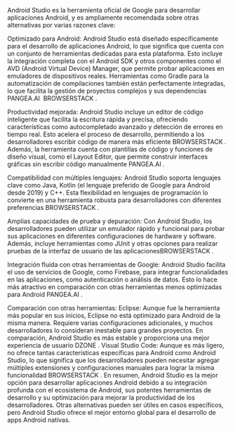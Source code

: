 Android Studio es la herramienta oficial de Google para desarrollar aplicaciones Android, y es ampliamente recomendada sobre otras alternativas por varias razones clave:

Optimizado para Android: Android Studio está diseñado específicamente para el desarrollo de aplicaciones Android, lo que significa que cuenta con un conjunto de herramientas dedicadas para esta plataforma. Esto incluye la integración completa con el Android SDK y otros componentes como el AVD (Android Virtual Device) Manager, que permite probar aplicaciones en emuladores de dispositivos reales. Herramientas como Gradle para la automatización de compilaciones también están perfectamente integradas, lo que facilita la gestión de proyectos complejos y sus dependencias​
PANGEA.AI
​
BROWSERSTACK
.

Productividad mejorada: Android Studio incluye un editor de código inteligente que facilita la escritura rápida y precisa, ofreciendo características como autocompletado avanzado y detección de errores en tiempo real. Esto acelera el proceso de desarrollo, permitiendo a los desarrolladores escribir código de manera más eficiente​
BROWSERSTACK
. Además, la herramienta cuenta con plantillas de código y funciones de diseño visual, como el Layout Editor, que permite construir interfaces gráficas sin escribir código manualmente​
PANGEA.AI
.

Compatibilidad con múltiples lenguajes: Android Studio soporta lenguajes clave como Java, Kotlin (el lenguaje preferido de Google para Android desde 2019) y C++. Esta flexibilidad en lenguajes de programación lo convierte en una herramienta robusta para desarrolladores con diferentes preferencias​
BROWSERSTACK
.

Amplias capacidades de prueba y depuración: Con Android Studio, los desarrolladores pueden utilizar un emulador rápido y funcional para probar sus aplicaciones en diferentes configuraciones de hardware y software. Además, incluye herramientas como JUnit y otras opciones para realizar pruebas de la interfaz de usuario de las aplicaciones​
BROWSERSTACK
.

Integración fluida con otras herramientas de Google: Android Studio facilita el uso de servicios de Google, como Firebase, para integrar funcionalidades en las aplicaciones, como autenticación o análisis de datos. Esto lo hace más atractivo en comparación con otras herramientas menos optimizadas para Android​
PANGEA.AI
.

Comparación con otras herramientas:
Eclipse: Aunque fue la herramienta más popular en sus inicios, Eclipse no está optimizado para Android de la misma manera. Requiere varias configuraciones adicionales, y muchos desarrolladores lo consideran inestable para grandes proyectos. En comparación, Android Studio es más estable y proporciona una mejor experiencia de usuario​
DZONE
.
Visual Studio Code: Aunque es más ligero, no ofrece tantas características específicas para Android como Android Studio, lo que significa que los desarrolladores pueden necesitar agregar múltiples extensiones y configuraciones manuales para lograr la misma funcionalidad​
BROWSERSTACK
.
En resumen, Android Studio es la mejor opción para desarrollar aplicaciones Android debido a su integración profunda con el ecosistema de Android, sus potentes herramientas de desarrollo y su optimización para mejorar la productividad de los desarrolladores. Otras alternativas pueden ser útiles en casos específicos, pero Android Studio ofrece el mejor entorno global para el desarrollo de apps Android nativas.